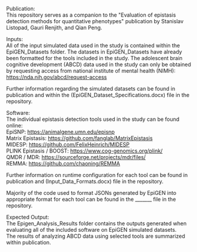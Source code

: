 Publication:  
This repository serves as a companion to the "Evaluation of epistasis detection methods for quantitative phenotypes" publication by Stanislav Listopad, Gauri Renjith, and Qian Peng.  

Inputs:  
All of the input simulated data used in the study is contained within the EpiGEN_Datasets folder. 
The datasets in EpiGEN_Datasets have already been formatted for the tools included in the study. 
The adolescent brain cognitive development (ABCD) data used in the study can only be obtained by requesting access from national institute of mental health (NIMH):
https://nda.nih.gov/abcd/request-access  

Further information regarding the simulated datasets can be found in publication and within the (EpiGEN_Dataset_Specifications.docx) file in the repository.

Software:  
The individual epistasis detection tools used in the study can be found online:  
EpiSNP: https://animalgene.umn.edu/episnp  
Matrix Epistasis: https://github.com/fanglab/MatrixEpistasis  
MIDESP: https://github.com/FelixHeinrich/MIDESP  
PLINK Epistasis / BOOST: https://www.cog-genomics.org/plink/  
QMDR / MDR: https://sourceforge.net/projects/mdr/files/  
REMMA: https://github.com/chaoning/REMMA  

Further information on runtime configuration for each tool can be found in publication and (Input_Data_Formats.docx) file in the repository.

Majority of the code used to format JSONs generated by EpiGEN into appropriate format for each tool can be found in the _______ file in the repository. 

Expected Output:  
The Epigen_Analysis_Results folder contains the outputs generated when evaluating all of the included software on EpiGEN simulated datasets.  
The results of analyzing ABCD data using selected tools are summarized within publication.  

